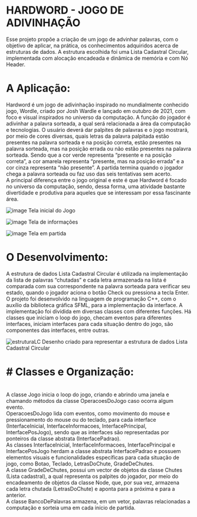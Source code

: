 # HARDWORD - JOGO DE ADIVINHAÇÃO

Esse projeto propõe a criação de um jogo de advinhar palavras, com o objetivo de aplicar, na prática, os conhecimentos adquiridos acerca de estruturas de dados. A estrutura escolhida foi uma Lista Cadastral Circular, implementada com alocação encadeada e dinâmica de memória e com Nó Header.

# A Aplicação:

Hardword é um jogo de adivinhação inspirado no mundialmente conhecido jogo, Wordle, criado por Josh Wardle e lançado em outubro de 2021, com foco e visual inspirados no universo da computação. A função do jogador é adivinhar a palavra sorteada, a qual será relacionada a área da computação e tecnologias. O usuário deverá dar palpites de palavras e o jogo mostrará, por meio de cores diversas, quais letras da palavra palpitada estão presentes na palavra sorteada e na posição correta, estão presentes na palavra sorteada, mas na posição errada ou não estão presentes na palavra sorteada. Sendo que a cor verde representa “presente e na posição correta”, a cor amarela representa “presente, mas na posição errada” e a cor cinza representa “não presente”. A partida termina quando o jogador chega a palavra sorteada ou faz uso das seis tentativas sem acerto.
<br/>
A principal diferença entre o jogo original e este é que Hardword é focado no universo da computação, sendo, dessa forma, uma atividade bastante divertidade e produtiva para aqueles que se interessam por essa fascinante área.


![image](https://user-images.githubusercontent.com/100099053/213937924-a7abad8f-2a19-44fd-8b00-3c8b83459769.png)
Tela inicial do Jogo

![image](https://user-images.githubusercontent.com/100099053/213938062-209bae52-5356-4971-b324-5ff4eb641f38.png)
Tela de informações

![image](https://user-images.githubusercontent.com/100099053/213938182-8a70879f-af3b-4737-8927-548630fd5847.png)
Tela em partida


# O Desenvolvimento:

A estrutura de dados Lista Cadastral Circular é utilizada na implementação da lista de palavras “chutadas” e cada letra armazenada na lista é comparada com sua correspondente na palavra sorteada para verificar seu estado, quando o jogador aciona o botão Check ou pressiona a tecla Enter.
<br/>
O projeto foi desenvolvido na linguagem de programação C++, com o auxílio da biblioteca gráfica SFML, para a implementação da interface. A implementação foi dividida em diversas classes com diferentes funções. Há classes que iniciam o loop do jogo, checam eventos para diferentes interfaces, iniciam interfaces para cada situação dentro do jogo, são componentes das interfaces, entre outras.


![estruturaLC](https://user-images.githubusercontent.com/100099053/214032700-ca177873-1676-432f-90cd-83d5f4766e8a.png)
Desenho criado para representar a estrutura de dados Lista Cadastral Circular

# # Classes e Organização:

<br/>A classe Jogo inicia o loop do jogo, criando e abrindo uma janela e chamando métodos da classe OperacoesDoJogo caso ocorra algum evento.
<br/>OperacoesDoJogo lida com eventos, como movimento do mouse e pressionamento do mouse ou do teclado, para cada interface (InterfaceInicial, InterfaceInformacoes, InterfacePrincipal, InterfacePosJogo), sendo que as interfaces são representadas por ponteiros da classe abstrata (InterfacePadrao).
<br/>As classes InterfaceInicial, InterfaceInformacoes, InterfacePrincipal e InterfacePosJogo herdam a classe abstrata InterfacePadrao e possuem elementos visuais e funcionalidades específicas para cada situação de jogo, como Botao, Teclado, LetrasDoChute, GradeDeChutes.
<br/>A classe GradeDeChutes, possui um vector de objetos da classe Chutes (Lista cadastral), a qual representa os palpites do jogador, por meio do
encadeamento de objetos da classe Node, que, por sua vez, armazena cada letra chutada (LetrasDoChute) e aponta para a próxima e para a anterior.
<br/>A classe BancoDePalavras armazena, em um vetor, palavras relacionadas a computação e sorteia uma em cada início de partida.

